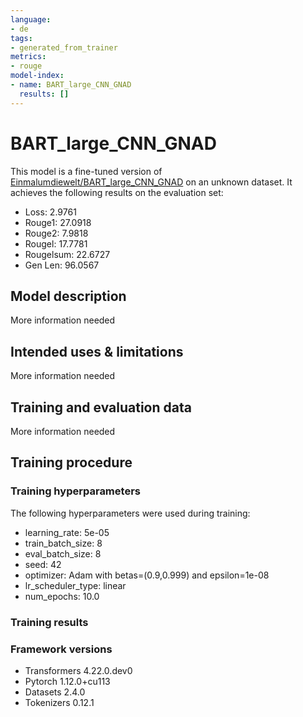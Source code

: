 ```yaml
---
language:
- de
tags:
- generated_from_trainer
metrics:
- rouge
model-index:
- name: BART_large_CNN_GNAD
  results: []
---
```


<!-- This model card has been generated automatically according to the information the Trainer had access to. You
should probably proofread and complete it, then remove this comment. -->

# BART_large_CNN_GNAD

This model is a fine-tuned version of [Einmalumdiewelt/BART_large_CNN_GNAD](https://huggingface.co/Einmalumdiewelt/BART_large_CNN_GNAD) on an unknown dataset.
It achieves the following results on the evaluation set:
- Loss: 2.9761
- Rouge1: 27.0918
- Rouge2: 7.9818
- Rougel: 17.7781
- Rougelsum: 22.6727
- Gen Len: 96.0567

## Model description

More information needed

## Intended uses & limitations

More information needed

## Training and evaluation data

More information needed

## Training procedure

### Training hyperparameters

The following hyperparameters were used during training:
- learning_rate: 5e-05
- train_batch_size: 8
- eval_batch_size: 8
- seed: 42
- optimizer: Adam with betas=(0.9,0.999) and epsilon=1e-08
- lr_scheduler_type: linear
- num_epochs: 10.0

### Training results



### Framework versions

- Transformers 4.22.0.dev0
- Pytorch 1.12.0+cu113
- Datasets 2.4.0
- Tokenizers 0.12.1
